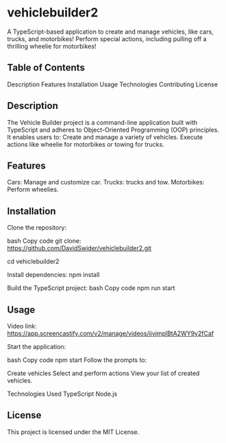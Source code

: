 # vehiclebuilder2
A TypeScript-based application to create and manage vehicles, like cars, trucks, and motorbikes! Perform special actions, including pulling off a thrilling wheelie for motorbikes!

## Table of Contents
Description 
Features
Installation
Usage
Technologies
Contributing
License

## Description
The Vehicle Builder project is a command-line application built with TypeScript and adheres to Object-Oriented Programming (OOP) principles. It enables users to:
Create and manage a variety of vehicles. Execute actions like wheelie for motorbikes or towing for trucks.

## Features
Cars: Manage and customize car. 
Trucks: trucks and tow. 
Motorbikes: Perform wheelies.

## Installation
Clone the repository:

bash Copy code git clone: https://github.com/DavidSwider/vehiclebuilder2.git

cd vehiclebuilder2

Install dependencies:
npm install

Build the TypeScript project:
bash Copy code npm run start

## Usage
Video link: https://app.screencastify.com/v2/manage/videos/iivjmplBtA2WY9y2fCaf

Start the application:

bash Copy code npm start
Follow the prompts to:

 Create vehicles
 Select and perform actions 
 View your list of created vehicles.

 Technologies Used
 TypeScript 
 Node.js





## License
This project is licensed under the MIT License.